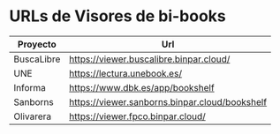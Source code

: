 # URLs de Visores de bi-books

| Proyecto   | Url                                            |
|------------|------------------------------------------------|
| BuscaLibre | https://viewer.buscalibre.binpar.cloud/        |
| UNE        | https://lectura.unebook.es/                    |
| Informa    | https://www.dbk.es/app/bookshelf               |
| Sanborns   | https://viewer.sanborns.binpar.cloud/bookshelf |
| Olivarera  | https://viewer.fpco.binpar.cloud/              |

